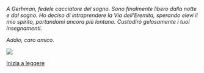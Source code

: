 <p><i>A Gerhman, fedele cacciatore del sogno. Sono finalmente libero dalla notte e dal sogno. Ho deciso di intraprendere la Via dell'Eremita, sperando elevi il mio spirito, portandomi ancora più lontano. Custodirò gelosamente i tuoi insegnamenti. 
  
Addio, caro amico.</i></p>

<img src="https://lh3.googleusercontent.com/_Xz7THFoUxf7nwcGVe3gwFvq8vYLRpXB0DBVMkExQtLch-J-JZepoA4KiQPtWHg7y8QKr-NimFtilDyzLIYTMsCmtZbo3OeLVsuFeGf8I6gahdH2bihKdy0odKK5V8VQfhitvoK-m12a5KKOoRD_azzT8ThmO0Pj7aeYN7YSgcO3GGbaW4fdUoEvebMw1wg9KJetMG3RiYQLdUjsemrMYb7GeA5GGSZKcBDmN_l5qIuSoQd3Y4Py1sVVS1zQJUUU_SCC8IAo8T5gxaPb2eps3My-wrTV3Y1XsKOVrEjCTzamW5sUo-aCalcvPvNyWrwMOyn0yUtR-RUk5VGk0tKGPlGK_Sd6DD8PukqDovG2UMzmdWNnPZhj-QXEsrynBA6bEUN4wVeCfjmdgZ4VBCfjEiyZaf0iMTyBmizMy_zfbntBmNLKnnZ4t7Il28ei52o0X8FYkceFiE5AZv8-76nGrzBqSMxvLGi9RWtanQoGWc5n81wgFkRc22UaA0OgbBqjFRMLAeP1QwmbLatHJBZTd8bZ4-Doxib8cU6iWAf_INGBvSNx8JVWZFL6ofjTPt6xRjJH-LompnrUzZRRD_XaU0tNhf_ctwFUxwgB0Q=w521-h588-no">



<a style="float:left;" href="https://oscartuli.github.io/Distruzione.html">Inizia a leggere</a> 
